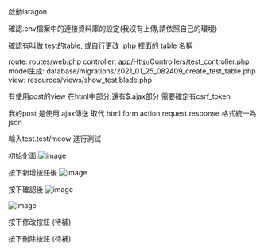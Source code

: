 啟動laragon

確認.env檔案中的連接資料庫的設定(我沒有上傳,請依照自己的環境)

確認有叫做 test的table, 或自行更改 .php 裡面的 table 名稱

route: routes/web.php
controller: app/Http/Controllers/test_controller.php
model生成: database/migrations/2021_01_25_082409_create_test_table.php\
view: resources/views/show_test.blade.php

有使用post的view
在html中<meta>部分,還有$.ajax部分
需要確定有csrf_token

我的post 是使用 ajax傳送 取代 html form action
request.response 格式統一為 json

輸入test.test/meow 進行測試

初始化面
![image](https://user-images.githubusercontent.com/50996341/110016861-7f3d7a80-7d60-11eb-8839-be28d4106746.png)

按下新增按鈕後
![image](https://user-images.githubusercontent.com/50996341/110017010-af851900-7d60-11eb-987e-ddc710541030.png)

按下確認後
![image](https://user-images.githubusercontent.com/50996341/110017205-e9561f80-7d60-11eb-9cc5-bb0c6eb0842a.png)

![image](https://user-images.githubusercontent.com/50996341/110017312-0985de80-7d61-11eb-92f6-05095e962f43.png)

按下修改按鈕
(待補)

按下刪除按鈕
(待補)
